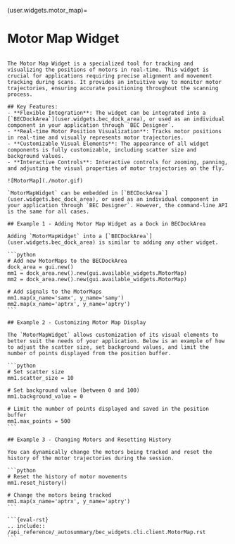 (user.widgets.motor_map)=

# Motor Map Widget

````{tab} Overview

The Motor Map Widget is a specialized tool for tracking and visualizing the positions of motors in real-time. This widget is crucial for applications requiring precise alignment and movement tracking during scans. It provides an intuitive way to monitor motor trajectories, ensuring accurate positioning throughout the scanning process.

## Key Features:
- **Flexible Integration**: The widget can be integrated into a [`BECDockArea`](user.widgets.bec_dock_area), or used as an individual component in your application through `BEC Designer`.
- **Real-time Motor Position Visualization**: Tracks motor positions in real-time and visually represents motor trajectories.
- **Customizable Visual Elements**: The appearance of all widget components is fully customizable, including scatter size and background values.
- **Interactive Controls**: Interactive controls for zooming, panning, and adjusting the visual properties of motor trajectories on the fly.

![MotorMap](./motor.gif)
````

````{tab} Examples CLI
`MotorMapWidget` can be embedded in [`BECDockArea`](user.widgets.bec_dock_area), or used as an individual component in your application through `BEC Designer`. However, the command-line API is the same for all cases.

## Example 1 - Adding Motor Map Widget as a Dock in BECDockArea

Adding `MotorMapWidget` into a [`BECDockArea`](user.widgets.bec_dock_area) is similar to adding any other widget.

```python
# Add new MotorMaps to the BECDockArea
dock_area = gui.new()
mm1 = dock_area.new().new(gui.available_widgets.MotorMap)
mm2 = dock_area.new().new(gui.available_widgets.MotorMap)

# Add signals to the MotorMaps
mm1.map(x_name='samx', y_name='samy')
mm2.map(x_name='aptrx', y_name='aptry')
```

## Example 2 - Customizing Motor Map Display

The `MotorMapWidget` allows customization of its visual elements to better suit the needs of your application. Below is an example of how to adjust the scatter size, set background values, and limit the number of points displayed from the position buffer.

```python
# Set scatter size
mm1.scatter_size = 10

# Set background value (between 0 and 100)
mm1.background_value = 0

# Limit the number of points displayed and saved in the position buffer
mm1.max_points = 500
```

## Example 3 - Changing Motors and Resetting History

You can dynamically change the motors being tracked and reset the history of the motor trajectories during the session.

```python
# Reset the history of motor movements
mm1.reset_history()

# Change the motors being tracked
mm1.map(x_name='aptrx', y_name='aptry')
```
````

````{tab} API
```{eval-rst}  
.. include:: /api_reference/_autosummary/bec_widgets.cli.client.MotorMap.rst
```
````
